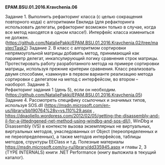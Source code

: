 ﻿<b>EPAM.BSU.01.2016.Kravchenia.06</b>

Задание 1.
Выполнить рефакторинг класса (с целью сокращения повторного кода) с алгоритмами Евклида (для рефакторинга использовать делегаты, рефакторинг возможен только в случае, когда все метод находятся в одном классе!). Интерфейс класса измениться не должен.
(https://github.com/NataliePakki/EPAM.BSU.01.2016.Kravchenia.02/tree/master/Task2)
Задание 2. 
В класс с алгоритмом сортировки непрямоугольной матрицы добавить метод, принимающий как параметр делегат, инкапсулирующий логику сравнения строк матрицы. Протестировать работу разработанного метода на примере сортировки матрицы, используя прежние критерии сравнения.
Класс реализовать двумя способами, «замкнув» в первом варианте реализацию метода сортировки с делегатом на метод с интерфейсом, во втором – наоборот.
Задание 3.  
Рефакторинг задания 1 (день 5), если он необходим.
(https://github.com/NataliePakki/EPAM.BSU.01.2016.Kravchenia.05)
Задание 4. 
Рассмотреть специфику ссылочных и значимых типов, используя SOS.dll (https://msdn.microsoft.com/en-us/library/bb190764%28v=vs.110%29.aspx , https://dpaoliello.wordpress.com/2012/02/05/getting-the-disassembly-and-il-for-a-jittedngened-net-method-using-windbg-and-sos-dll/), WinDbg и Disassembly (VS) в контексте вызова экземплярных не виртуальных, виртуальных методов, унаследованных от Object (переопределенных и не переопределенных), а также методов интерфейсов, таблицы методов, структуры EEClass и т.д. Полезные материалы https://msdn.microsoft.com/ru-ru/library/dd335945.aspx  и главы 2, 3 (TYPE INTERNALS) книги .NET Performance (книгу выложила в текущий каталог).


